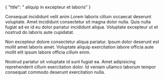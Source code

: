 {
  "title": " aliquip in excepteur et laboris"
}

Consequat incididunt velit anim Lorem laboris cillum occaecat deserunt voluptate. Amet incididunt consectetur sit magna dolor nulla. Quis nulla fugiat ad ex id eu dolor pariatur incididunt aliqua. Voluptate excepteur ut et nostrud do laboris aute cupidatat.

Non excepteur dolore consectetur aliqua pariatur. Ipsum dolor deserunt est mollit amet laboris amet. Voluptate aliquip exercitation labore officia aute mollit elit ipsum labore officia cillum enim.

Nostrud pariatur sit voluptate id sunt fugiat ea. Amet adipisicing reprehenderit cillum exercitation dolor. Id veniam ullamco laborum tempor consequat commodo deserunt exercitation nulla.